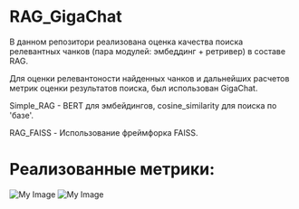 # RAG_GigaChat

В данном репозитори реализована оценка качества поиска релевантных чанков (пара модулей: эмбеддинг + ретривер) в составе RAG.

Для оценки релевантоности найденных чанков и дальнейших расчетов метрик оценки результатов поиска, был использован GigaChat.


Simple_RAG - BERT для эмбейдингов, cosine_similarity для поиска по 'базе'.

RAG_FAISS - Использование фреймфорка FAISS.

# Реализованные метрики:

![My Image](https://habrastorage.org/getpro/habr/upload_files/608/ff8/5ef/608ff85ef451ddf587325e8bfc9b113c.png)
![My Image](https://habrastorage.org/getpro/habr/upload_files/567/6d2/9a5/5676d29a556b8b10fca004167167b40d.png)

